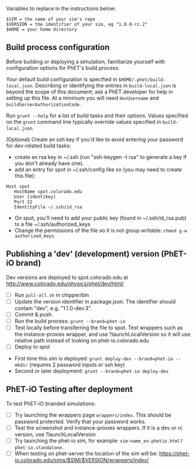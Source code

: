 Variables to replace in the instructions below:

```
$SIM = the name of your sim's repo
$VERSION = the identifier of your sim, eg "1.0.0-rc.2"
$HOME = your home directory
```


## Build process configuration

Before building or deploying a simulation, familiarize yourself with configuration options for PhET's build process.

Your default build configuration is specified in `$HOME/.phet/build-local.json`. Describing or identifying the entries in `build-local.json` is beyond the scope of this document; ask a PhET developer for help in setting up this file. At a minimum you will need `devUsername` and `buildServerAuthorizationCode`.

Run `grunt --help` for a list of build tasks and their options. Values specified on the `grunt` command line typically override values specified in `build-local.json`.

(Optional) Create an ssh key if you'd like to avoid entering your password for dev-related build tasks:

- create an rsa key in ~/.ssh (run "ssh-keygen -t rsa" to generate a key if you don't already have one).
- add an entry for spot in ~/.ssh/config like so (you may need to create this file):

```
Host spot
   HostName spot.colorado.edu
   User [identikey]
   Port 22
   IdentityFile ~/.ssh/id_rsa
```
- On spot, you'll need to add your public key (found in ~/.ssh/id_rsa.pub) to a file ~/.ssh/authorized_keys
- Change the permissions of the file so it is not group writable: `chmod g-w authorized_keys`

## Publishing a 'dev' (development) version (PhET-iO brand)

Dev versions are deployed to spot.colorado.edu at http://www.colorado.edu/physics/phet/dev/html/

- [ ] Run `pull-all.sh` in chipper/bin
- [ ] Update the version identifier in package.json. The identifier should contain "dev", e.g. "1.1.0-dev.3".
- [ ] Commit & push.
- [ ] Run the build process: `grunt --brand=phet-io`
- [ ] Test locally before transferring the file to spot. Test wrappers such as the instance-proxies wrapper, and use ?launchLocalVersion so it will use
 relative path instead of looking on phet-io.colorado.edu
- [ ] Deploy to spot
 * First time this sim is deployed: `grunt deploy-dev --brand=phet-io --mkdir` (requires 2 password inputs or ssh key)
 * Second or later deployment: `grunt --brand=phet-io deploy-dev`

## PhET-iO Testing after deployment

To test PhET-iO branded simulations:
- [ ] Try launching the wrappers page `wrappers/index`.  This should be password protected.  Verify that your password works.
- [ ] Test the screenshot and instance-proxies wrappers.  If it is a dev or rc version, use ?launchLocalVersion
- [ ] Try launching the phet-io sim, for example: `sim-name_en-phetio.html?phet-io.standalone`.
- [ ] When testing on phet-server the location of the sim will be: https://phet-io.colorado.edu/sims/$SIM/$VERSION/wrappers/index/
